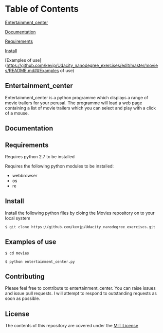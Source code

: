 # Table of Contents
[Entertainment_center](https://github.com/kevjp/Udacity_nanodegree_exercises/edit/master/movies/README.md##Entertainment_center)

[Documentation](https://github.com/kevjp/Udacity_nanodegree_exercises/edit/master/movies/README.md##Documentation)

[Requirements](https://github.com/kevjp/Udacity_nanodegree_exercises/edit/master/movies/README.md##Requirements)

[Install](https://github.com/kevjp/Udacity_nanodegree_exercises/edit/master/movies/README.md##Install)

[Examples of use](https://github.com/kevjp/Udacity_nanodegree_exercises/edit/master/movies/README.md##Examples of use)


## Entertainment_center
Entertainment_center is a python programme which displays a range of movie trailers for your perusal. The programme will load a web page containing a list of movie trailers which you can select and play with a click of a mouse.

## Documentation

## Requirements
Requires python 2.7 to be installed

Requires the following python modules to be installed:
 * webbrowser
 * os
 * re

## Install
Install the following python files by cloing the Movies repository on to your local system

`$ git clone https://github.com/kevjp/Udacity_nanodegree_exercises.git`

## Examples of use

`$ cd movies`

`$ python entertainment_center.py`


## Contributing
Please feel free to contribute to entertainment_center. You can raise issues and issue pull requests. I will attempt to respond to outstanding requests as soon as possible.

## License

The contents of this repository are covered under the [MIT License](https://choosealicense.com/licenses/mit/#)